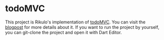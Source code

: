 todoMVC
=======

This project is Rikulo's implementation of [todoMVC](http://todomvc.com/).
You can visit the [blogpost](http://blog.rikulo.org/posts/2012/Dec/General/rikulos-todomvc/)
for more details about it.
If you want to run the project by yourself, you can git-clone the project and open it with Dart Editor.
